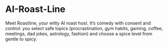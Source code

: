 # AI-Roast-Line
Meet Roastline, your witty AI roast host. It’s comedy with consent and control: you select safe topics (procrastination, gym habits, gaming, coffee, meetings, dad jokes, astrology, fashion) and choose a spice level from gentle to spicy.
